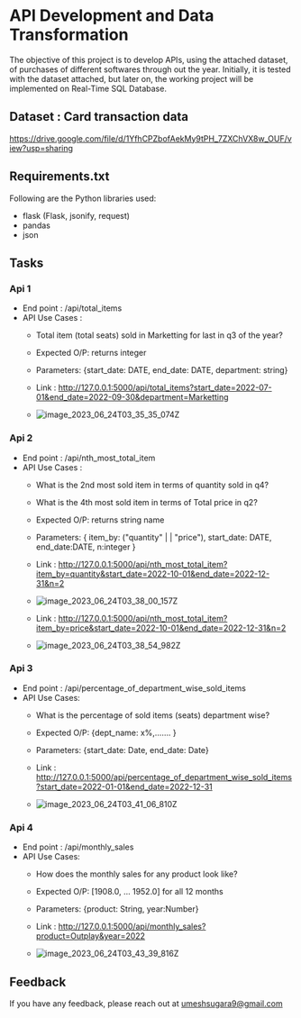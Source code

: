 # API Development and Data Transformation
The objective of this project is to develop APIs, using the attached dataset, of purchases of different softwares through out the year. Initially, it is tested with the dataset attached, but later on, the working project will be implemented on Real-Time SQL Database. 

## Dataset : Card transaction data
https://drive.google.com/file/d/1YfhCPZbofAekMy9tPH_7ZXChVX8w_OUF/view?usp=sharing

## Requirements.txt
Following are the Python libraries used:
  - flask (Flask, jsonify, request)
  - pandas
  - json

## Tasks
### Api 1
  - End point : /api/total_items
  - API Use Cases :
    - Total item (total seats) sold in Marketting for last in q3 of the year?
    - Expected O/P: returns integer
    - Parameters: {start_date: DATE, end_date: DATE, department: string}
    - Link : http://127.0.0.1:5000/api/total_items?start_date=2022-07-01&end_date=2022-09-30&department=Marketting
      
    - ![image_2023_06_24T03_35_35_074Z](https://github.com/umesh-sugara/API-Development-Data-Transformation/assets/73294581/845d3d12-ebae-48f4-980a-686ca6e0c4fc)


### Api 2
  - End point : /api/nth_most_total_item
  - API Use Cases :
    - What is the 2nd most sold item in terms of quantity sold in q4?
    - What is the 4th most sold item in terms of Total price in q2?
    - Expected O/P: returns string name
    - Parameters: { item_by: ("quantity" | | "price"), start_date: DATE, end_date:DATE, n:integer }
    - Link : http://127.0.0.1:5000/api/nth_most_total_item?item_by=quantity&start_date=2022-10-01&end_date=2022-12-31&n=2
    - ![image_2023_06_24T03_38_00_157Z](https://github.com/umesh-sugara/API-Development-Data-Transformation/assets/73294581/a058426b-b9ad-4041-8c95-dbb9a10f8e24)

    - Link : http://127.0.0.1:5000/api/nth_most_total_item?item_by=price&start_date=2022-10-01&end_date=2022-12-31&n=2
      
    - ![image_2023_06_24T03_38_54_982Z](https://github.com/umesh-sugara/API-Development-Data-Transformation/assets/73294581/7dc45a51-459a-42d3-a0d6-cc97d2c3b580)

### Api 3
  - End point : /api/percentage_of_department_wise_sold_items
  - API Use Cases:
    - What is the percentage of sold items (seats) department wise?
    - Expected O/P: {dept_name: x%,……. }
    - Parameters: {start_date: Date, end_date: Date}
    - Link : http://127.0.0.1:5000/api/percentage_of_department_wise_sold_items?start_date=2022-01-01&end_date=2022-12-31
      
    - ![image_2023_06_24T03_41_06_810Z](https://github.com/umesh-sugara/API-Development-Data-Transformation/assets/73294581/995564f9-1183-4626-a0b0-27279757d31a)


### Api 4
  - End point : /api/monthly_sales
  - API Use Cases:
    - How does the monthly sales for any product look like?
    - Expected O/P: [1908.0, … 1952.0] for all 12 months
    - Parameters: {product: String, year:Number}
    - Link : http://127.0.0.1:5000/api/monthly_sales?product=Outplay&year=2022
    
    - ![image_2023_06_24T03_43_39_816Z](https://github.com/umesh-sugara/API-Development-Data-Transformation/assets/73294581/4f762583-dc82-4749-8369-f111dd6fa019)

## Feedback
If you have any feedback, please reach out at umeshsugara9@gmail.com
